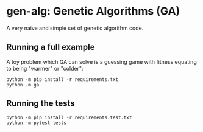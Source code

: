 # gen-alg: Genetic Algorithms (GA)

A very naive and simple set of genetic algorithm code.

## Running a full example

A toy problem which GA can solve is a guessing game with fitness equating to
being "warmer" or "colder":

```
python -m pip install -r requirements.txt
python -m ga
```

## Running the tests

```
python -m pip install -r requirements.test.txt
python -m pytest tests
```
